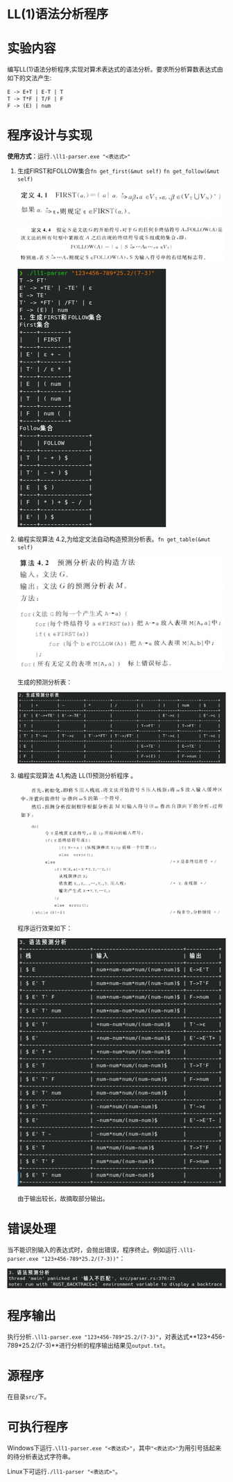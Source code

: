 # LL(1)语法分析程序

# 实验内容

编写LL(1)语法分析程序,实现对算术表达式的语法分析。要求所分析算数表达式由如下的文法产生:

```
E -> E+T | E-T | T
T -> T*F | T/F | F
F -> (E) | num
```

# 程序设计与实现

**使用方式**：运行`.\ll1-parser.exe "<表达式>"`

1. 生成FIRST和FOLLOW集合`fn get_first(&mut self)` `fn get_follow(&mut self)`
    
    ![Untitled](images/Untitled.png)
    
    ![Untitled](images/Untitled%201.png)
    
    ![Untitled](images/Untitled%202.png)
    
2. 编程实现算法 4.2,为给定文法自动构造预测分析表。`fn get_table(&mut self)`
    
    ![Untitled](images/Untitled%203.png)
    
    生成的预测分析表：
    
    ![Untitled](images/Untitled%204.png)
    
3. 编程实现算法 4.1,构造 LL(1)预测分析程序 。
    
    ![Untitled](images/Untitled%205.png)
    
    程序运行效果如下：
    
    ![Untitled](images/Untitled%206.png)
    
    由于输出较长，故摘取部分输出。
    

# 错误处理

当不能识别输入的表达式时，会抛出错误，程序终止。例如运行`.\ll1-parser.exe "123+456-789*25.2/(7-3))"`：

![Untitled](images/Untitled%207.png)

# 程序输出

执行分析`.\ll1-parser.exe "123+456-789*25.2/(7-3)"`，对表达式**123+456-789*25.2/(7-3)**进行分析的程序输出结果见`output.txt`。

# 源程序

在目录`src/`下。

# 可执行程序

Windows下运行`.\ll1-parser.exe "<表达式>"`，其中`"<表达式>"`为用引号括起来的待分析表达式字符串。

Linux下可运行`./ll1-parser "<表达式>"`。